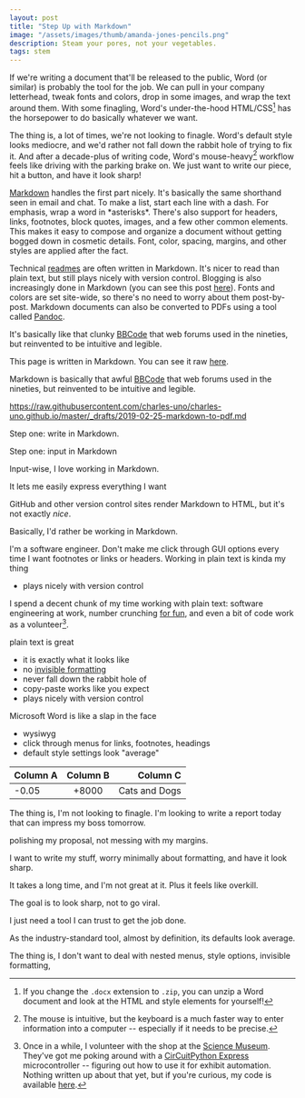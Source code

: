 ```yaml
---
layout: post
title: "Step Up with Markdown"
image: "/assets/images/thumb/amanda-jones-pencils.png"
description: Steam your pores, not your vegetables.
tags: stem
---
```


If we're writing a document that'll be released to the public, Word (or similar) is probably the tool for the job. We can pull in your company letterhead, tweak fonts and colors, drop in some images, and wrap the text around them. With some finagling, Word's under-the-hood HTML/CSS[^2] has the horsepower to do basically whatever we want.

[^2]: If you change the `.docx` extension to `.zip`, you can unzip a Word document and look at the HTML and style elements for yourself!

The thing is, a lot of times, we're not looking to finagle. Word's default style looks mediocre, and we'd rather not fall down the rabbit hole of trying to fix it. And after a decade-plus of writing code, Word's mouse-heavy[^3] workflow feels like driving with the parking brake on. We just want to write our piece, hit a button, and have it look sharp!

[^3]: The mouse is intuitive, but the keyboard is a much faster way to enter information into a computer -- especially if it needs to be precise.

[Markdown](https://daringfireball.net/projects/markdown/basics) handles the first part nicely. It's basically the same shorthand seen in email and chat. To make a list, start each line with a dash. For emphasis, wrap a word in \*asterisks\*. There's also support for headers, links, footnotes, block quotes, images, and a few other common elements. This makes it easy to compose and organize a document without getting bogged down in cosmetic details. Font, color, spacing, margins, and other styles are applied after the fact.

Technical [readmes](https://github.com/charles-uno/charles-uno.github.io/blob/master/README.md) are often written in Markdown. It's nicer to read than plain text, but still plays nicely with version control. Blogging is also increasingly done in Markdown (you can see this post [here](https://raw.githubusercontent.com/charles-uno/charles-uno.github.io/master/_drafts/2019-02-25-markdown-to-pdf.md)). Fonts and colors are set site-wide, so there's no need to worry about them post-by-post. Markdown documents can also be converted to PDFs using a tool called [Pandoc](https://pandoc.org/).





It's basically like that clunky [BBCode](https://en.wikipedia.org/wiki/BBCode) that web forums used in the nineties, but reinvented to be intuitive and legible.


This page is written in Markdown. You can see it raw [here](https://raw.githubusercontent.com/charles-uno/charles-uno.github.io/master/_drafts/2019-02-25-markdown-to-pdf.md).


Markdown is basically that awful [BBCode](https://en.wikipedia.org/wiki/BBCode) that web forums used in the nineties, but reinvented to be intuitive and legible.




https://raw.githubusercontent.com/charles-uno/charles-uno.github.io/master/_drafts/2019-02-25-markdown-to-pdf.md





Step one: write in Markdown.

Step one: input in Markdown

Input-wise, I love working in Markdown.

It lets me easily express everything I want

GitHub and other version control sites render Markdown to HTML, but it's not exactly *nice*.

Basically, I'd rather be working in Markdown.


I'm a software engineer.
Don't make me click through GUI options every time I want footnotes or links or headers.
Working in plain text is kinda my thing

- plays nicely with version control

I spend a decent chunk of my time working with plain text: software engineering at work, number crunching [for fun](http://charles.uno/titan-breach-simulation/), and even a bit of code work as a volunteer[^1].

plain text is great

- it is exactly what it looks like
- no [invisible formatting](https://xkcd.com/2109/)
- never fall down the rabbit hole of
- copy-paste works like you expect
- plays nicely with version control

Microsoft Word is like a slap in the face

- wysiwyg
- click through menus for links, footnotes, headings
- default style settings look "average"

[^1]: Once in a while, I volunteer with the shop at the [Science Museum](https://www.smm.org/). They've got me poking around with a [CirCuitPython Express](https://learn.adafruit.com/welcome-to-circuitpython/what-is-circuitpython) microcontroller -- figuring out how to use it for exhibit automation. Nothing written up about that yet, but if you're curious, my code is available [here](https://github.com/charles-uno/circuit-python).



| Column A | Column B | Column C |
|:---------|:--------:|---------:|
| -0.05    | +8000    | Cats and Dogs |

The thing is, I'm not looking to finagle. I'm looking to write a report today that can impress my boss tomorrow.

polishing my proposal, not messing with my margins.

I want to write my stuff, worry minimally about formatting, and have it look sharp.

It takes a long time, and I'm not great at it. Plus it feels like overkill.

The goal is to look sharp, not to go viral.

I just need a tool I can trust to get the job done.

As the industry-standard tool, almost by definition, its defaults look average.

The thing is, I don't want to deal with nested menus, style options, invisible formatting,
